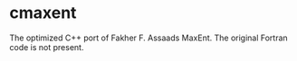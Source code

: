 # cmaxent
The optimized C++ port of Fakher F. Assaads MaxEnt.
The original Fortran code is not present.
